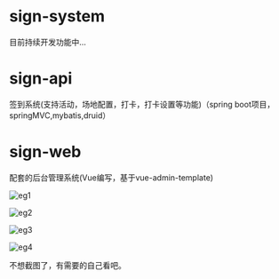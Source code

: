 # sign-system
目前持续开发功能中...
# sign-api
签到系统(支持活动，场地配置，打卡，打卡设置等功能)（spring boot项目，springMVC,mybatis,druid）

# sign-web
配套的后台管理系统(Vue编写，基于vue-admin-template)


![eg1](http://pnb34w3ti.bkt.clouddn.com/WX20190315-103751@2x.png)

![eg2](http://pnb34w3ti.bkt.clouddn.com/WX20190315-104352@2x.png)

![eg3](http://pnb34w3ti.bkt.clouddn.com/WX20190315-104419@2x.png)

![eg4](http://pnb34w3ti.bkt.clouddn.com/WX20190315-104444@2x.png)

不想截图了，有需要的自己看吧。